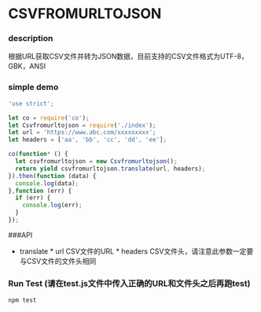 # CSVFROMURLTOJSON

### description

根据URL获取CSV文件并转为JSON数据，目前支持的CSV文件格式为UTF-8，GBK，ANSI

### simple demo
```js
'use strict';

let co = require('co');
let Csvfromurltojson = require('./index');
let url = 'https://www.abc.com/xxxxxxxxx';
let headers = ['aa', 'bb', 'cc', 'dd', 'ee'];

co(function* () {
  let csvfromurltojson = new Csvfromurltojson();
  return yield csvfromurltojson.translate(url, headers);
}).then(function (data) {
  console.log(data);
},function (err) {
  if (err) {
    console.log(err);
  }
});

```
###API

* translate
      * url CSV文件的URL
      * headers CSV文件头，请注意此参数一定要与CSV文件的文件头相同

### Run Test (请在test.js文件中传入正确的URL和文件头之后再跑test)

```
npm test
```